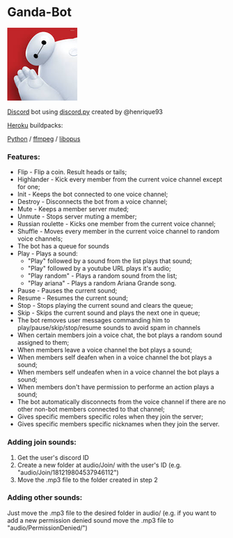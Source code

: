 # Ganda-Bot
![Avatar](Avatar.png "Ganda bot avatar")

[Discord](https://discord.com) bot using [discord.py](https://discordpy.readthedocs.io/en/latest/) created by @henrique93

[Heroku](https://www.heroku.com) buildpacks:

[Python](heroku/python) / [ffmpeg](https://github.com/kitcast/buildpack-ffmpeg.git) / [libopus](https://github.com/codeinteger6/heroku-buildpack-libopus.git)

### Features:
+ Flip - Flip a coin. Result heads or tails;
+ Highlander - Kick every member from the current voice channel except for one;
+ Init - Keeps the bot connected to one voice channel;
+ Destroy - Disconnects the bot from a voice channel;
+ Mute - Keeps a member server muted;
+ Unmute - Stops server muting a member;
+ Russian roulette - Kicks one member from the current voice channel;
+ Shuffle - Moves every member in the current voice channel to random voice channels;
+ The bot has a queue for sounds
+ Play - Plays a sound:
    + "Play" followed by a sound from the list plays that sound;
    + "Play" followed by a youtube URL plays it's audio;
    + "Play random" - Plays a random sound from the list;
    + "Play ariana" - Plays a random Ariana Grande song.
+ Pause - Pauses the current sound;
+ Resume - Resumes the current sound;
+ Stop - Stops playing the current sound and clears the queue;
+ Skip - Skips the current sound and plays the next one in queue;
+ The bot removes user messages commanding him to play/pause/skip/stop/resume sounds to avoid spam in channels
+ When certain members join a voice chat, the bot plays a random sound assigned to them;
+ When members leave a voice channel the bot plays a sound;
+ When members self deafen when in a voice channel the bot plays a sound;
+ When members self undeafen when in a voice channel the bot plays a sound;
+ When members don't have permission to performe an action plays a sound;
+ The bot automatically disconnects from the voice channel if there are no other non-bot members connected to that channel;
+ Gives specific members specific roles when they join the server;
+ Gives specific members specific nicknames when they join the server.

### Adding join sounds:
1. Get the user's discord ID
2. Create a new folder at audio/Join/ with the user's ID (e.g. "audio/Join/181219804537946112")
3. Move the .mp3 file to the folder created in step 2

### Adding other sounds:
Just move the .mp3 file to the desired folder in audio/ (e.g. if you want to add a new  permission denied sound move the .mp3 file to "audio/PermissionDenied/")
